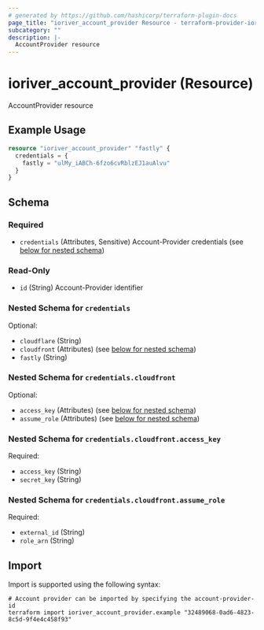 ```yaml
---
# generated by https://github.com/hashicorp/terraform-plugin-docs
page_title: "ioriver_account_provider Resource - terraform-provider-ioriver"
subcategory: ""
description: |-
  AccountProvider resource
---
```


# ioriver_account_provider (Resource)

AccountProvider resource

## Example Usage

```terraform
resource "ioriver_account_provider" "fastly" {
  credentials = {
    fastly = "ulMy_iABCh-6fzo6cvRblzEJ1auAlvu"
  }
}
```

<!-- schema generated by tfplugindocs -->
## Schema

### Required

- `credentials` (Attributes, Sensitive) Account-Provider credentials (see [below for nested schema](#nestedatt--credentials))

### Read-Only

- `id` (String) Account-Provider identifier

<a id="nestedatt--credentials"></a>
### Nested Schema for `credentials`

Optional:

- `cloudflare` (String)
- `cloudfront` (Attributes) (see [below for nested schema](#nestedatt--credentials--cloudfront))
- `fastly` (String)

<a id="nestedatt--credentials--cloudfront"></a>
### Nested Schema for `credentials.cloudfront`

Optional:

- `access_key` (Attributes) (see [below for nested schema](#nestedatt--credentials--cloudfront--access_key))
- `assume_role` (Attributes) (see [below for nested schema](#nestedatt--credentials--cloudfront--assume_role))

<a id="nestedatt--credentials--cloudfront--access_key"></a>
### Nested Schema for `credentials.cloudfront.access_key`

Required:

- `access_key` (String)
- `secret_key` (String)


<a id="nestedatt--credentials--cloudfront--assume_role"></a>
### Nested Schema for `credentials.cloudfront.assume_role`

Required:

- `external_id` (String)
- `role_arn` (String)

## Import

Import is supported using the following syntax:

```shell
# Account provider can be imported by specifying the account-provider-id
terraform import ioriver_account_provider.example "32489068-0ad6-4823-8c5d-9f4e4c458f93"
```
